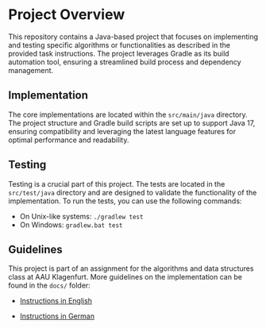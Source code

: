 # Project Overview

This repository contains a Java-based project that focuses on implementing and testing specific algorithms or functionalities as described in the provided task instructions. The project leverages Gradle as its build automation tool, ensuring a streamlined build process and dependency management.

## Implementation

The core implementations are located within the `src/main/java` directory. The project structure and Gradle build scripts are set up to support Java 17, ensuring compatibility and leveraging the latest language features for optimal performance and readability.

## Testing

Testing is a crucial part of this project. The tests are located in the `src/test/java` directory and are designed to validate the functionality of the implementation. To run the tests, you can use the following commands:

- On Unix-like systems: `./gradlew test`
- On Windows: `gradlew.bat test`

## Guidelines

This project is part of an assignment for the algorithms and data structures class at AAU Klagenfurt. More guidelines on the implementation can be found in the `docs/` folder:

- [Instructions in English](docs/Instructions.md)

- [Instructions in German](docs/Instructions.de.md)